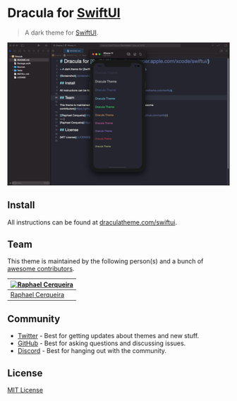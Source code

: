 # Dracula for [SwiftUI](https://developer.apple.com/xcode/swiftui/)

> A dark theme for [SwiftUI](https://developer.apple.com/xcode/swiftui/).

![Screenshot](./screenshot.png)

## Install

All instructions can be found at [draculatheme.com/swiftui](https://draculatheme.com/swiftui).

## Team

This theme is maintained by the following person(s) and a bunch of [awesome contributors](https://github.com/dracula/swiftui/graphs/contributors).

| [![Raphael Cerqueira](https://github.com/rphlfc.png?size=100)](https://github.com/rphlfc) |
| ----------------------------------------------------------------------------------------- |
| [Raphael Cerqueira](https://github.com/rphlfc)                                            |

## Community

- [Twitter](https://twitter.com/draculatheme) - Best for getting updates about themes and new stuff.
- [GitHub](https://github.com/dracula/dracula-theme/discussions) - Best for asking questions and discussing issues.
- [Discord](https://draculatheme.com/discord-invite) - Best for hanging out with the community.

## License

[MIT License](./LICENSE)
